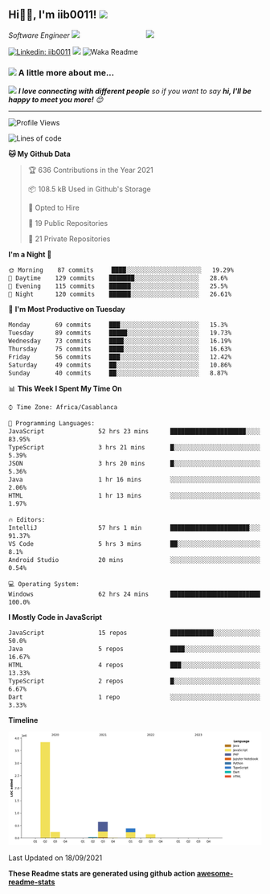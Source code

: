 <h2>Hi🙏🏻, I'm iib0011! <img src="https://media.giphy.com/media/12oufCB0MyZ1Go/giphy.gif" width="50"></h2>
<img align='right' src="https://media.giphy.com/media/XH5DBrjjjWUIBCQ13b/giphy.gif" width="230">
<p><em>Software Engineer <img src="https://media.giphy.com/media/WUlplcMpOCEmTGBtBW/giphy.gif" width="30"> 
</em></p>


[![Linkedin: iib0011](https://img.shields.io/badge/-iib0011-blue?style=flat-square&logo=Linkedin&logoColor=white&link=https://www.linkedin.com/in/iib0011/)](https://www.linkedin.com/in/iib0011/)
![](https://visitor-badge.glitch.me/badge?page_id=iib0011)
![Waka Readme](https://github.com/iib0011/iib0011/workflows/Waka%20Readme/badge.svg)


### <img src="https://media.giphy.com/media/VgCDAzcKvsR6OM0uWg/giphy.gif" width="50"> A little more about me...  


<img src="https://media.giphy.com/media/LnQjpWaON8nhr21vNW/giphy.gif" width="60"> <em><b>I love connecting with different people</b> so if you want to say <b>hi, I'll be happy to meet you more!</b> 😊</em>

---
<!--START_SECTION:waka-->
![Profile Views](http://img.shields.io/badge/Profile%20Views-4-blue)

![Lines of code](https://img.shields.io/badge/From%20Hello%20World%20I%27ve%20Written-2.4%20million%20lines%20of%20code-blue)

**🐱 My Github Data** 

> 🏆 636 Contributions in the Year 2021
 > 
> 📦 108.5 kB Used in Github's Storage 
 > 
> 💼 Opted to Hire
 > 
> 📜 19 Public Repositories 
 > 
> 🔑 21 Private Repositories  
 > 
**I'm a Night 🦉** 

```text
🌞 Morning    87 commits     ████░░░░░░░░░░░░░░░░░░░░░   19.29% 
🌆 Daytime    129 commits    ███████░░░░░░░░░░░░░░░░░░   28.6% 
🌃 Evening    115 commits    ██████░░░░░░░░░░░░░░░░░░░   25.5% 
🌙 Night      120 commits    ██████░░░░░░░░░░░░░░░░░░░   26.61%

```
📅 **I'm Most Productive on Tuesday** 

```text
Monday       69 commits     ███░░░░░░░░░░░░░░░░░░░░░░   15.3% 
Tuesday      89 commits     █████░░░░░░░░░░░░░░░░░░░░   19.73% 
Wednesday    73 commits     ████░░░░░░░░░░░░░░░░░░░░░   16.19% 
Thursday     75 commits     ████░░░░░░░░░░░░░░░░░░░░░   16.63% 
Friday       56 commits     ███░░░░░░░░░░░░░░░░░░░░░░   12.42% 
Saturday     49 commits     ██░░░░░░░░░░░░░░░░░░░░░░░   10.86% 
Sunday       40 commits     ██░░░░░░░░░░░░░░░░░░░░░░░   8.87%

```


📊 **This Week I Spent My Time On** 

```text
⌚︎ Time Zone: Africa/Casablanca

💬 Programming Languages: 
JavaScript               52 hrs 23 mins      █████████████████████░░░░   83.95% 
TypeScript               3 hrs 21 mins       █░░░░░░░░░░░░░░░░░░░░░░░░   5.39% 
JSON                     3 hrs 20 mins       █░░░░░░░░░░░░░░░░░░░░░░░░   5.36% 
Java                     1 hr 16 mins        ░░░░░░░░░░░░░░░░░░░░░░░░░   2.06% 
HTML                     1 hr 13 mins        ░░░░░░░░░░░░░░░░░░░░░░░░░   1.97%

🔥 Editors: 
IntelliJ                 57 hrs 1 min        ██████████████████████░░░   91.37% 
VS Code                  5 hrs 3 mins        ██░░░░░░░░░░░░░░░░░░░░░░░   8.1% 
Android Studio           20 mins             ░░░░░░░░░░░░░░░░░░░░░░░░░   0.54%

💻 Operating System: 
Windows                  62 hrs 24 mins      █████████████████████████   100.0%

```

**I Mostly Code in JavaScript** 

```text
JavaScript               15 repos            ████████████░░░░░░░░░░░░░   50.0% 
Java                     5 repos             ████░░░░░░░░░░░░░░░░░░░░░   16.67% 
HTML                     4 repos             ███░░░░░░░░░░░░░░░░░░░░░░   13.33% 
TypeScript               2 repos             █░░░░░░░░░░░░░░░░░░░░░░░░   6.67% 
Dart                     1 repo              ░░░░░░░░░░░░░░░░░░░░░░░░░   3.33%

```


**Timeline**

![Chart not found](https://raw.githubusercontent.com/iib0011/iib0011/master/charts/bar_graph.png) 


 Last Updated on 18/09/2021
<!--END_SECTION:waka-->

**These Readme stats are generated using github action [awesome-readme-stats](https://github.com/iib0011/waka-readme-stats)**

